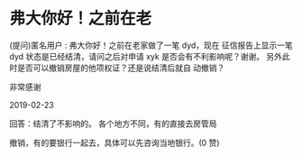 # 弗大你好！之前在老

(提问)匿名用户 : 弗大你好！之前在老家做了一笔 dyd，现在 征信报告上显示一笔 dyd 状态是已经结清，请问之后对申请 xyk 是否会有不利影响呢？谢谢。 另外此时是否可以撤销房屋的他项权证？还是说结清后就自 动撤销？

非常感谢

2019-02-23

回答：结清了不影响的。 各个地方不同，有的直接去房管局

撤销，有的要银行一起去，具体可以先咨询当地银行。(0 赞)